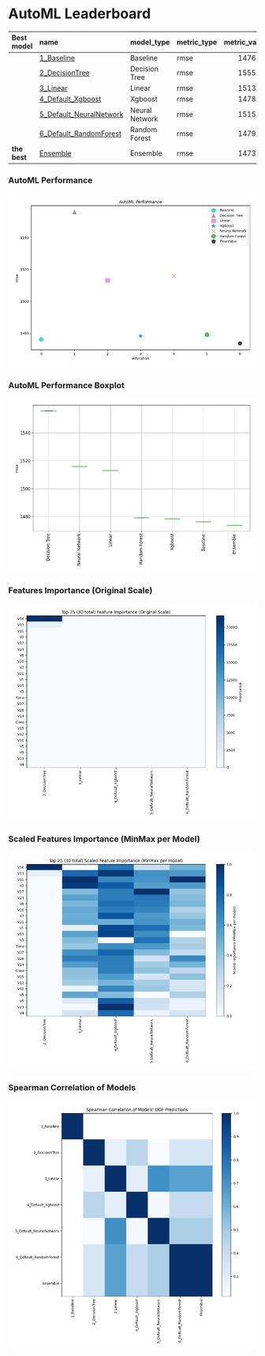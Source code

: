 # AutoML Leaderboard

| Best model   | name                                                         | model_type     | metric_type   |   metric_value |   train_time |
|:-------------|:-------------------------------------------------------------|:---------------|:--------------|---------------:|-------------:|
|              | [1_Baseline](1_Baseline/README.md)                           | Baseline       | rmse          |        1476.26 |         0.83 |
|              | [2_DecisionTree](2_DecisionTree/README.md)                   | Decision Tree  | rmse          |        1555.86 |        12.14 |
|              | [3_Linear](3_Linear/README.md)                               | Linear         | rmse          |        1513.11 |         5.38 |
|              | [4_Default_Xgboost](4_Default_Xgboost/README.md)             | Xgboost        | rmse          |        1478.35 |         5.6  |
|              | [5_Default_NeuralNetwork](5_Default_NeuralNetwork/README.md) | Neural Network | rmse          |        1515.92 |         1.99 |
|              | [6_Default_RandomForest](6_Default_RandomForest/README.md)   | Random Forest  | rmse          |        1479.14 |         6.25 |
| **the best** | [Ensemble](Ensemble/README.md)                               | Ensemble       | rmse          |        1473.76 |         0.29 |

### AutoML Performance
![AutoML Performance](ldb_performance.png)

### AutoML Performance Boxplot
![AutoML Performance Boxplot](ldb_performance_boxplot.png)

### Features Importance (Original Scale)
![features importance across models](features_heatmap.png)



### Scaled Features Importance (MinMax per Model)
![scaled features importance across models](features_heatmap_scaled.png)



### Spearman Correlation of Models
![models spearman correlation](correlation_heatmap.png)

